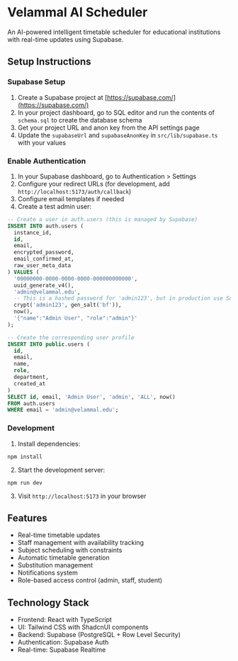 
# Velammal AI Scheduler

An AI-powered intelligent timetable scheduler for educational institutions with real-time updates using Supabase.

## Setup Instructions

### Supabase Setup

1. Create a Supabase project at [https://supabase.com/](https://supabase.com/)
2. In your project dashboard, go to SQL editor and run the contents of `schema.sql` to create the database schema
3. Get your project URL and anon key from the API settings page
4. Update the `supabaseUrl` and `supabaseAnonKey` in `src/lib/supabase.ts` with your values

### Enable Authentication

1. In your Supabase dashboard, go to Authentication > Settings
2. Configure your redirect URLs (for development, add `http://localhost:5173/auth/callback`)
3. Configure email templates if needed
4. Create a test admin user:

```sql
-- Create a user in auth.users (this is managed by Supabase)
INSERT INTO auth.users (
  instance_id,
  id,
  email,
  encrypted_password,
  email_confirmed_at,
  raw_user_meta_data
) VALUES (
  '00000000-0000-0000-0000-000000000000',
  uuid_generate_v4(),
  'admin@velammal.edu',
  -- This is a hashed password for 'admin123', but in production use Supabase Auth UI/API
  crypt('admin123', gen_salt('bf')),
  now(),
  '{"name":"Admin User", "role":"admin"}'
);

-- Create the corresponding user profile
INSERT INTO public.users (
  id,
  email,
  name,
  role,
  department,
  created_at
) 
SELECT id, email, 'Admin User', 'admin', 'ALL', now()
FROM auth.users 
WHERE email = 'admin@velammal.edu';
```

### Development

1. Install dependencies:

```
npm install
```

2. Start the development server:

```
npm run dev
```

3. Visit `http://localhost:5173` in your browser

## Features

- Real-time timetable updates
- Staff management with availability tracking
- Subject scheduling with constraints
- Automatic timetable generation
- Substitution management
- Notifications system
- Role-based access control (admin, staff, student)

## Technology Stack

- Frontend: React with TypeScript
- UI: Tailwind CSS with ShadcnUI components
- Backend: Supabase (PostgreSQL + Row Level Security)
- Authentication: Supabase Auth
- Real-time: Supabase Realtime
